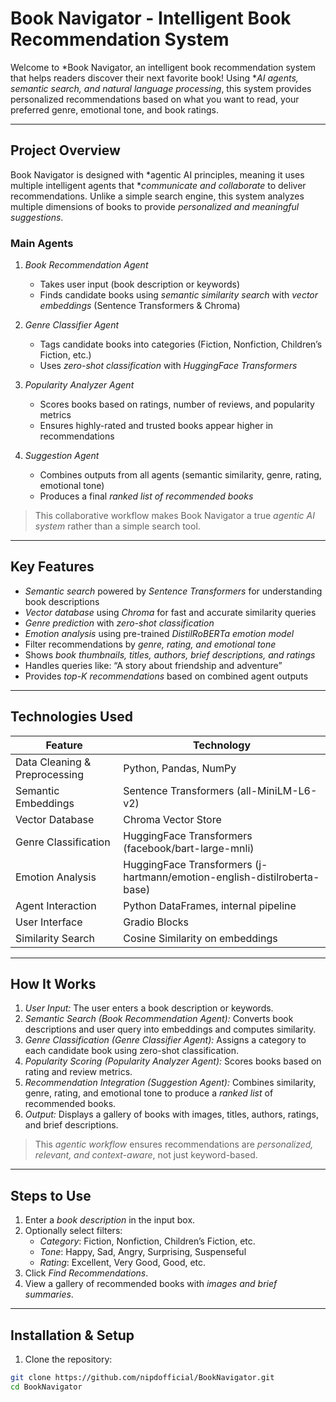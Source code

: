  # Book Navigator - Intelligent Book Recommendation System

Welcome to *Book Navigator, an intelligent book recommendation system that helps readers discover their next favorite book! Using **AI agents, semantic search, and natural language processing*, this system provides personalized recommendations based on what you want to read, your preferred genre, emotional tone, and book ratings.

---

## Project Overview

Book Navigator is designed with *agentic AI principles, meaning it uses multiple intelligent agents that **communicate and collaborate* to deliver recommendations. Unlike a simple search engine, this system analyzes multiple dimensions of books to provide *personalized and meaningful suggestions*.

### Main Agents

1. *Book Recommendation Agent*  
   - Takes user input (book description or keywords)  
   - Finds candidate books using *semantic similarity search* with *vector embeddings* (Sentence Transformers & Chroma)  

2. *Genre Classifier Agent*  
   - Tags candidate books into categories (Fiction, Nonfiction, Children’s Fiction, etc.)  
   - Uses *zero-shot classification* with *HuggingFace Transformers*  

3. *Popularity Analyzer Agent*  
   - Scores books based on ratings, number of reviews, and popularity metrics  
   - Ensures highly-rated and trusted books appear higher in recommendations  

4. *Suggestion Agent*  
   - Combines outputs from all agents (semantic similarity, genre, rating, emotional tone)  
   - Produces a final *ranked list of recommended books*  

> This collaborative workflow makes Book Navigator a true *agentic AI system* rather than a simple search tool.

---

## Key Features

- *Semantic search* powered by *Sentence Transformers* for understanding book descriptions  
- *Vector database* using *Chroma* for fast and accurate similarity queries  
- *Genre prediction* with *zero-shot classification*  
- *Emotion analysis* using pre-trained *DistilRoBERTa emotion model*  
- Filter recommendations by *genre, rating, and emotional tone*  
- Shows *book thumbnails, titles, authors, brief descriptions, and ratings*  
- Handles queries like: “A story about friendship and adventure”  
- Provides *top-K recommendations* based on combined agent outputs  

---

## Technologies Used

| Feature | Technology |
|---------|------------|
| Data Cleaning & Preprocessing | Python, Pandas, NumPy |
| Semantic Embeddings | Sentence Transformers (all-MiniLM-L6-v2) |
| Vector Database | Chroma Vector Store |
| Genre Classification | HuggingFace Transformers (facebook/bart-large-mnli) |
| Emotion Analysis | HuggingFace Transformers (j-hartmann/emotion-english-distilroberta-base) |
| Agent Interaction | Python DataFrames, internal pipeline |
| User Interface | Gradio Blocks |
| Similarity Search | Cosine Similarity on embeddings |

---

## How It Works

1. *User Input:* The user enters a book description or keywords.  
2. *Semantic Search (Book Recommendation Agent):* Converts book descriptions and user query into embeddings and computes similarity.  
3. *Genre Classification (Genre Classifier Agent):* Assigns a category to each candidate book using zero-shot classification.  
4. *Popularity Scoring (Popularity Analyzer Agent):* Scores books based on rating and review metrics.  
5. *Recommendation Integration (Suggestion Agent):* Combines similarity, genre, rating, and emotional tone to produce a *ranked list* of recommended books.  
6. *Output:* Displays a gallery of books with images, titles, authors, ratings, and brief descriptions.

> This *agentic workflow* ensures recommendations are *personalized, relevant, and context-aware*, not just keyword-based.

---

## Steps to Use

1. Enter a *book description* in the input box.  
2. Optionally select filters:  
   - *Category*: Fiction, Nonfiction, Children’s Fiction, etc.  
   - *Tone*: Happy, Sad, Angry, Surprising, Suspenseful  
   - *Rating*: Excellent, Very Good, Good, etc.  
3. Click *Find Recommendations*.  
4. View a gallery of recommended books with *images and brief summaries*.  

---

## Installation & Setup

1. Clone the repository:

```bash
git clone https://github.com/nipdofficial/BookNavigator.git
cd BookNavigator
